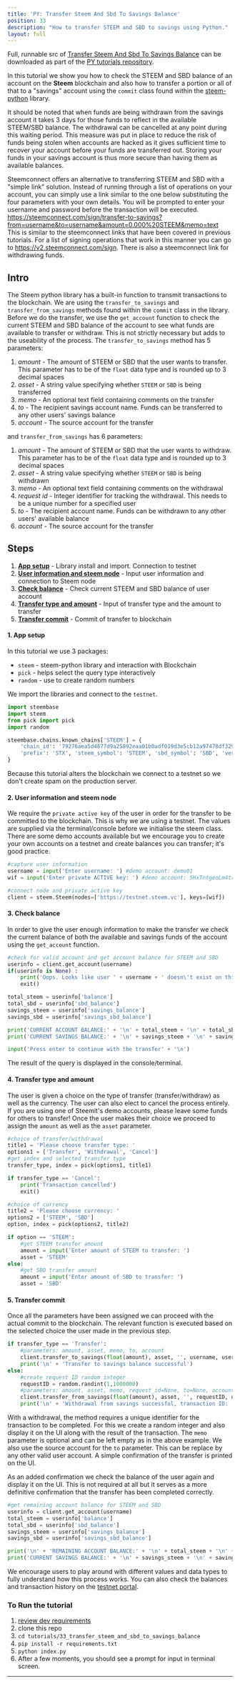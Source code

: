 ```yaml
---
title: 'PY: Transfer Steem And Sbd To Savings Balance'
position: 33
description: "How to transfer STEEM and SBD to savings using Python."
layout: full
---              
```

<span class="fa-pull-left top-of-tutorial-repo-link"><span class="first-word">Full</span>, runnable src of [Transfer Steem And Sbd To Savings Balance](https://github.com/steemit/devportal-tutorials-py/tree/master/tutorials/33_transfer_steem_and_sbd_to_savings_balance) can be downloaded as part of the [PY tutorials repository](https://github.com/steemit/devportal-tutorials-py).</span>
<br>



In this tutorial we show you how to check the STEEM and SBD balance of an account on the **Steem** blockchain and also how to transfer a portion or all of that to a "savings" account using the `commit` class found within the [steem-python](https://github.com/steemit/steem-python) library.

It should be noted that when funds are being withdrawn from the savings account it takes 3 days for those funds to reflect in the available STEEM/SBD balance. The withdrawal can be cancelled at any point during this waiting period. This measure was put in place to reduce the risk of funds being stolen when accounts are hacked as it gives sufficient time to recover your account before your funds are transferred out. Storing your funds in your savings account is thus more secure than having them as available balances.

Steemconnect offers an alternative to transferring STEEM and SBD with a "simple link" solution. Instead of running through a list of operations on your account, you can simply use a link similar to the one below substituting the four parameters with your own details. You will be prompted to enter your username and password before the transaction will be executed.
https://steemconnect.com/sign/transfer-to-savings?from=username&to=username&amount=0.000%20STEEM&memo=text
This is similar to the steemconnect links that have been covered in previous tutorials. For a list of signing operations that work in this manner you can go to https://v2.steemconnect.com/sign. There is also a steemconnect link for withdrawing funds.

## Intro

The Steem python library has a built-in function to transmit transactions to the blockchain. We are using the `transfer_to_savings` and `transfer_from_savings` methods found within the `commit` class in the library. Before we do the transfer, we use the `get_account` function to check the current STEEM and SBD balance of the account to see what funds are available to transfer or withdraw. This is not strictly necessary but adds to the useability of the process. The `transfer_to_savings` method has 5 parameters:

1.  _amount_ - The amount of STEEM or SBD that the user wants to transfer. This parameter has to be of the `float` data type and is rounded up to 3 decimal spaces
1.  _asset_ - A string value specifying whether `STEEM` or `SBD` is being transferred
1.  _memo_ - An optional text field containing comments on the transfer
1.  _to_ - The recipient savings account name. Funds can be transferred to any other users' savings balance
1.  _account_ - The source account for the transfer

and `transfer_from_savings` has 6 parameters:

1.  _amount_ - The amount of STEEM or SBD that the user wants to withdraw. This parameter has to be of the `float` data type and is rounded up to 3 decimal spaces
1.  _asset_ - A string value specifying whether `STEEM` or `SBD` is being withdrawn
1.  _memo_ - An optional text field containing comments on the withdrawal
1.  _request id_ - Integer identifier for tracking the withdrawal. This needs to be a unique number for a specified user
1.  _to_ - The recipient account name. Funds can be withdrawn to any other users' available balance
1.  _account_ - The source account for the transfer

## Steps

1.  [**App setup**](#setup) - Library install and import. Connection to testnet
1.  [**User information and steem node**](#userinfo) - Input user information and connection to Steem node
1.  [**Check balance**](#balance) - Check current STEEM and SBD balance of user account
1.  [**Transfer type and amount**](#amount) - Input of transfer type and the amount to transfer
1.  [**Transfer commit**](#commit) - Commit of transfer to blockchain

#### 1. App setup <a name="setup"></a>

In this tutorial we use 3 packages:

- `steem` - steem-python library and interaction with Blockchain
- `pick` - helps select the query type interactively
- `random` - use to create random numbers

We import the libraries and connect to the `testnet`.

```python
import steembase
import steem
from pick import pick
import random

steembase.chains.known_chains['STEEM'] = {
    'chain_id': '79276aea5d4877d9a25892eaa01b0adf019d3e5cb12a97478df3298ccdd01673',
    'prefix': 'STX', 'steem_symbol': 'STEEM', 'sbd_symbol': 'SBD', 'vests_symbol': 'VESTS'
}
```

Because this tutorial alters the blockchain we connect to a testnet so we don't create spam on the production server.

#### 2. User information and steem node <a name="userinfo"></a>

We require the `private active key` of the user in order for the transfer to be committed to the blockchain. This is why we are using a testnet. The values are supplied via the terminal/console before we initialise the steem class. There are some demo accounts available but we encourage you to create your own accounts on a testnet and create balances you can transfer; it's good practice.

```python
#capture user information
username = input('Enter username: ') #demo account: demo01
wif = input('Enter private ACTIVE key: ') #demo account: 5HxTntgeoLm4trnTz94YBsY6MpAap1qRVXEKsU5n1v2du1gAgVH

#connect node and private active key
client = steem.Steem(nodes=['https://testnet.steem.vc'], keys=[wif])
```

#### 3. Check balance <a name="balance"></a>

In order to give the user enough information to make the transfer we check the current balance of both the available and savings funds of the account using the `get_account` function.

```python
#check for valid account and get account balance for STEEM and SBD
userinfo = client.get_account(username)
if(userinfo is None) :
    print('Oops. Looks like user ' + username + ' doesn\'t exist on this chain!')
    exit()

total_steem = userinfo['balance']
total_sbd = userinfo['sbd_balance']
savings_steem = userinfo['savings_balance']
savings_sbd = userinfo['savings_sbd_balance']

print('CURRENT ACCOUNT BALANCE:' + '\n' + total_steem + '\n' + total_sbd + '\n')
print('CURRENT SAVINGS BALANCE:' + '\n' + savings_steem + '\n' + savings_sbd + '\n')

input('Press enter to continue with the transfer' + '\n')
```

The result of the query is displayed in the console/terminal.

#### 4. Transfer type and amount <a name="amount"></a>

The user is given a choice on the type of transfer (transfer/withdraw) as well as the currency. The user can also elect to cancel the process entirely. If you are using one of Steemit's demo accounts, please leave some funds for others to transfer! Once the user makes their choice we proceed to assign the `amount` as well as the `asset` parameter.

```python
#choice of transfer/withdrawal
title1 = 'Please choose transfer type: '
options1 = ['Transfer', 'Withdrawal', 'Cancel']
#get index and selected transfer type
transfer_type, index = pick(options1, title1)

if transfer_type == 'Cancel':
    print('Transaction cancelled')
    exit()

#choice of currency
title2 = 'Please choose currency: '
options2 = ['STEEM', 'SBD']
option, index = pick(options2, title2)

if option == 'STEEM':
    #get STEEM transfer amount
    amount = input('Enter amount of STEEM to transfer: ')
    asset = 'STEEM'
else:
    #get SBD transfer amount
    amount = input('Enter amount of SBD to transfer: ')
    asset = 'SBD'
```

#### 5. Transfer commit <a name="commit"></a>

Once all the parameters have been assigned we can proceed with the actual commit to the blockchain. The relevant function is executed based on the selected choice the user made in the previous step.

```python
if transfer_type == 'Transfer':
    #parameters: amount, asset, memo, to, account
    client.transfer_to_savings(float(amount), asset, '', username, username)
    print('\n' + 'Transfer to savings balance successful')
else:
    #create request ID random integer
    requestID = random.randint(1,1000000)
    #parameters: amount, asset, memo, request_id=None, to=None, account=None
    client.transfer_from_savings(float(amount), asset, '', requestID, username, username)
    print('\n' + 'Withdrawal from savings successful, transaction ID: ' + str(requestID))
```

With a withdrawal, the method requires a unique identifier for the transaction to be completed. For this we create a random integer and also display it on the UI along with the result of the transaction. The `memo` parameter is optional and can be left empty as in the above example. We also use the source account for the `to` parameter. This can be replace by any other valid user account. A simple confirmation of the transfer is printed on the UI.

As an added confirmation we check the balance of the user again and display it on the UI. This is not required at all but it serves as a more definitive confirmation that the transfer has been completed correctly.

```python
#get remaining account balance for STEEM and SBD
userinfo = client.get_account(username)
total_steem = userinfo['balance']
total_sbd = userinfo['sbd_balance']
savings_steem = userinfo['savings_balance']
savings_sbd = userinfo['savings_sbd_balance']

print('\n' + 'REMAINING ACCOUNT BALANCE:' + '\n' + total_steem + '\n' + total_sbd + '\n')
print('CURRENT SAVINGS BALANCE:' + '\n' + savings_steem + '\n' + savings_sbd + '\n')
```

We encourage users to play around with different values and data types to fully understand how this process works. You can also check the balances and transaction history on the [testnet portal](http://condenser.steem.vc/).

### To Run the tutorial

1.  [review dev requirements](https://github.com/steemit/devportal-tutorials-py/tree/master/tutorials/00_getting_started#dev-requirements)
1.  clone this repo
1.  `cd tutorials/33_transfer_steem_and_sbd_to_savings_balance`
1.  `pip install -r requirements.txt`
1.  `python index.py`
1.  After a few moments, you should see a prompt for input in terminal screen.

---
